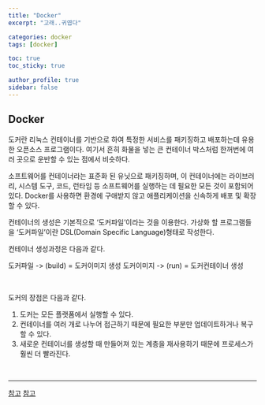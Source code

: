 ```yaml
---
title: "Docker"
excerpt: "고래..귀엽다"

categories: docker
tags: [docker]

toc: true
toc_sticky: true

author_profile: true
sidebar: false
---
```


## Docker

도커란 리눅스 컨테이너를 기반으로 하여 특정한 서비스를 패키징하고 배포하는데 유용한 오픈소스 프로그램이다. 여기서 흔히 화물을 넣는 큰 컨테이너 박스처럼 한꺼번에 여러 곳으로 운반할 수 있는 점에서 비슷하다.

소프트웨어를 컨테이너라는 표준화 된 유닛으로 패키징하며, 이 컨테이너에는 라이브러리,
시스템 도구, 코드, 런타임 등 소프트웨어를 실행하는 데 필요한 모든 것이 포함되어 있다.
Docker를 사용하면 환경에 구애받지 않고 애플리케이션을 신속하게 배포 및 확장할 수 있다.

컨테이너의 생성은 기본적으로 ‘도커파일’이라는 것을 이용한다.
가상화 할 프로그램들을 ‘도커파일’이란 DSL(Domain Specific Language)형태로 작성한다.

컨테이너 생성과정은 다음과 같다.

도커파일 -> (build) = 도커이미지 생성
도커이미지 -> (run) = 도커컨테이너 생성

<br>

도커의 장점은 다음과 같다.

1. 도커는 모든 플랫폼에서 실행할 수 있다.
2. 컨테이너를 여러 개로 나누어 접근하기 때문에 필요한 부분만 업데이트하거나 복구할 수 있다.
3. 새로운 컨테이너를 생성할 때 만들어져 있는 계층을 재사용하기 때문에 프로세스가 훨씬 더 빨라진다.

<br>

---

[참고](https://pkh11.medium.com/docker-%EB%8F%84%EC%BB%A4%EB%9E%80-%EB%AC%B4%EC%97%87%EC%9D%B8%EA%B0%80-8b93d1a46aa8)
[참고](https://chanos.tistory.com/entry/Docker-%EB%8F%84%EC%BB%A4Docker%EB%9E%80-%EB%8F%84%EC%BB%A4%EC%9D%98-%EA%B0%9C%EB%85%90)
